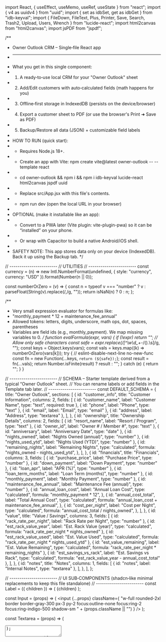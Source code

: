 import React, { useEffect, useMemo, useRef, useState } from "react";
import { v4 as uuidv4 } from "uuid";
import { set as idbSet, get as idbGet } from "idb-keyval";
import { FileDown, FileText, Plus, Printer, Save, Search, Trash2, Upload, Users, Wrench } from "lucide-react";
import html2canvas from "html2canvas";
import jsPDF from "jspdf";

/**
 * Owner Outlook CRM – Single‑file React app
 * -------------------------------------------------
 * What you get in this single component:
 * 1) A ready‑to‑use local CRM for your "Owner Outlook" sheet
 * 2) Add/Edit customers with auto‑calculated fields (math happens for you)
 * 3) Offline‑first storage in IndexedDB (persists on the device/browser)
 * 4) Export a customer sheet to PDF (or use the browser's Print ➜ Save as PDF)
 * 5) Backup/Restore all data (JSON) + customizable field labels
 *
 * HOW TO RUN (quick start):
 *   - Requires Node.js 18+.
 *   - Create an app with Vite:  npm create vite@latest owner-outlook -- --template react
 *   - cd owner-outlook && npm i && npm i idb-keyval lucide-react html2canvas jspdf uuid
 *   - Replace src/App.jsx with this file's contents.
 *   - npm run dev  (open the local URL in your browser)
 *
 * OPTIONAL (make it installable like an app):
 *   - Convert to a PWA later (Vite plugin: vite-plugin-pwa) so it can be “installed” on your phone.
 *   - Or wrap with Capacitor to build a native Android/iOS shell.
 *
 * SAFETY NOTE: This app stores data only on your device (IndexedDB). Back it up using the Backup tab.
 */

// ------------------------
// UTILITIES
// ------------------------
const currency = (n) =>
  new Intl.NumberFormat(undefined, { style: "currency", currency: "USD" }).format(Number(n || 0));

const numberOrZero = (v) => {
  const n = typeof v === "number" ? v : parseFloat(String(v).replace(/,/g, ""));
  return isNaN(n) ? 0 : n;
};

/**
 * Very small expression evaluator for formulas like:
 *  "monthly_payment * 12 + maintenance_fee_annual"
 * Allowed tokens: letters, digits, underscore, math ops, dot, spaces, parentheses
 * Variables are field ids (e.g., monthly_payment). We map missing variables to 0.
 */
function evalFormula(expr, vars) {
  if (!expr) return "";
  // Allow only safe characters
  const safe = expr.replace(/[^\w\d_+\-*/().\s]/g, "");
  const keys = Object.keys(vars);
  const vals = keys.map((k) => numberOrZero(vars[k]));
  try {
    // eslint-disable-next-line no-new-func
    const fn = new Function(...keys, `return (${safe});`);
    const result = fn(...vals);
    return Number.isFinite(result) ? result : "";
  } catch (e) {
    return "";
  }
}

// ------------------------
// SCHEMA – Starter template derived from a typical “Owner Outlook” sheet.
// You can rename labels or add fields in the Template tab later.
// ------------------------
const DEFAULT_SCHEMA = {
  title: "Owner Outlook",
  sections: [
    {
      id: "customer_info",
      title: "Customer Information",
      columns: 2,
      fields: [
        { id: "customer_name", label: "Customer Name", type: "text", required: true },
        { id: "phone", label: "Phone", type: "text" },
        { id: "email", label: "Email", type: "email" },
        { id: "address", label: "Address", type: "textarea" },
      ],
    },
    {
      id: "ownership",
      title: "Ownership Details",
      columns: 2,
      fields: [
        { id: "resort_name", label: "Resort / Program", type: "text" },
        { id: "owner_id", label: "Owner # / Member #", type: "text" },
        { id: "anniversary", label: "Anniversary Date", type: "date" },
        { id: "nights_owned", label: "Nights Owned (annual)", type: "number" },
        { id: "nights_used_ytd", label: "Nights Used (YTD)", type: "number" },
        {
          id: "remaining_nights",
          label: "Remaining Nights",
          type: "calculated",
          formula: "nights_owned - nights_used_ytd",
        },
      ],
    },
    {
      id: "financials",
      title: "Financials",
      columns: 3,
      fields: [
        { id: "purchase_price", label: "Purchase Price", type: "number" },
        { id: "down_payment", label: "Down Payment", type: "number" },
        { id: "loan_apr", label: "APR (%)", type: "number" },
        { id: "loan_term_months", label: "Loan Term (months)", type: "number" },
        { id: "monthly_payment", label: "Monthly Payment", type: "number" },
        { id: "maintenance_fee_annual", label: "Maintenance Fee (annual)", type: "number" },
        {
          id: "annual_loan_cost",
          label: "Annual Loan Cost",
          type: "calculated",
          formula: "monthly_payment * 12",
        },
        {
          id: "annual_cost_total",
          label: "Total Annual Cost",
          type: "calculated",
          formula: "annual_loan_cost + maintenance_fee_annual",
        },
        {
          id: "cost_per_night",
          label: "Cost per Night",
          type: "calculated",
          formula: "annual_cost_total / nights_owned",
        },
      ],
    },
    {
      id: "value",
      title: "Value / Savings",
      columns: 3,
      fields: [
        { id: "rack_rate_per_night", label: "Rack Rate per Night", type: "number" },
        { id: "est_rack_value_year", label: "Est. Rack Value (year)", type: "calculated", formula: "rack_rate_per_night * nights_owned" },
        { id: "est_rack_value_used", label: "Est. Value Used", type: "calculated", formula: "rack_rate_per_night * nights_used_ytd" },
        { id: "est_value_remaining", label: "Est. Value Remaining", type: "calculated", formula: "rack_rate_per_night * remaining_nights" },
        { id: "est_savings_vs_rack", label: "Est. Savings vs Rack", type: "calculated", formula: "est_rack_value_year - annual_cost_total" },
      ],
    },
    {
      id: "notes",
      title: "Notes",
      columns: 1,
      fields: [
        { id: "notes", label: "Internal Notes", type: "textarea" },
      ],
    },
  ],
};

// ------------------------
// UI SUB‑COMPONENTS (shadcn‑like minimal replacements to keep this file standalone)
// ------------------------
const Label = ({ children }) => (
  <label className="block text-sm font-medium text-gray-700 mb-1">{children}</label>
);

const Input = (props) => (
  <input
    {...props}
    className={
      "w-full rounded-2xl border border-gray-300 px-3 py-2 focus:outline-none focus:ring-2 focus:ring-indigo-500 shadow-sm " +
      (props.className || "")
    }
  />
);

const Textarea = (props) => (
  <textarea
    {...props}
    className={
      "w-full rounded-2xl border border-gray-300 px-3 py-2 focus:outline-none focus:ring-2 focus:ring-indigo-500 shadow-sm min-h-[90px] " +
      (props.className || "")
    }
  />
);

const Button = ({ children, variant = "primary", ...rest }) => {
  const base = "inline-flex items-center gap-2 rounded-2xl px-4 py-2 text-sm font-semibold shadow-sm transition";
  const kind =
    variant === "primary"
      ? "bg-indigo-600 text-white hover:bg-indigo-700"
      : variant === "ghost"
      ? "bg-transparent hover:bg-gray-100"
      : variant === "danger"
      ? "bg-rose-600 text-white hover:bg-rose-700"
      : "bg-gray-200 text-gray-900 hover:bg-gray-300";
  return (
    <button {...rest} className={`${base} ${kind} ${rest.className || ""}`} />
  );
};

const Card = ({ children }) => (
  <div className="rounded-2xl border border-gray-200 bg-white shadow-sm">{children}</div>
);
const CardHeader = ({ children }) => (
  <div className="border-b border-gray-100 px-5 py-4 flex items-center gap-3">{children}</div>
);
const CardTitle = ({ children }) => (
  <h3 className="text-lg font-semibold text-gray-900">{children}</h3>
);
const CardContent = ({ children }) => <div className="p-5">{children}</div>;

// ------------------------
// MAIN APP
// ------------------------
export default function OwnerOutlookCRM() {
  const [schema, setSchema] = useState(DEFAULT_SCHEMA);
  const [customers, setCustomers] = useState([]);
  const [activeTab, setActiveTab] = useState("customers");
  const [query, setQuery] = useState("");

  const [draft, setDraft] = useState(() => emptyCustomer(DEFAULT_SCHEMA));
  const [editingId, setEditingId] = useState(null);

  const printRef = useRef(null);

  // Load from IndexedDB
  useEffect(() => {
    (async () => {
      const saved = (await idbGet("owner_outlook_customers")) || [];
      const savedSchema = (await idbGet("owner_outlook_schema")) || DEFAULT_SCHEMA;
      setCustomers(saved);
      setSchema(savedSchema);
      if (savedSchema !== DEFAULT_SCHEMA) {
        // Re-seed draft with the restored schema
        setDraft(emptyCustomer(savedSchema));
      }
    })();
  }, []);

  // Persist to IndexedDB
  useEffect(() => {
    idbSet("owner_outlook_customers", customers);
  }, [customers]);

  useEffect(() => {
    idbSet("owner_outlook_schema", schema);
  }, [schema]);

  const filtered = useMemo(() => {
    const q = query.trim().toLowerCase();
    if (!q) return customers;
    return customers.filter((c) => {
      return (
        (c.customer_name || "").toLowerCase().includes(q) ||
        (c.phone || "").toLowerCase().includes(q) ||
        (c.resort_name || "").toLowerCase().includes(q) ||
        (c.email || "").toLowerCase().includes(q)
      );
    });
  }, [customers, query]);

  // Compute calculated fields in the draft whenever inputs change
  const computedDraft = useMemo(() => applyCalculated(schema, draft), [schema, draft]);

  function handleFieldChange(id, value) {
    setDraft((d) => ({ ...d, [id]: value }));
  }

  function handleSave() {
    const record = { ...computedDraft, id: editingId || uuidv4(), createdAt: editingId ? computedDraft.createdAt : new Date().toISOString(), updatedAt: new Date().toISOString() };
    setCustomers((list) => {
      const exists = list.some((c) => c.id === record.id);
      const next = exists ? list.map((c) => (c.id === record.id ? record : c)) : [record, ...list];
      return next;
    });
    // Reset form
    setDraft(emptyCustomer(schema));
    setEditingId(null);
    setActiveTab("customers");
  }

  function handleEdit(c) {
    setDraft(c);
    setEditingId(c.id);
    setActiveTab("add");
  }

  function handleDelete(id) {
    if (!confirm("Delete this customer? This cannot be undone.")) return;
    setCustomers((list) => list.filter((c) => c.id !== id));
  }

  function handleNew() {
    setDraft(emptyCustomer(schema));
    setEditingId(null);
    setActiveTab("add");
  }

  async function exportOneAsPDF(cust) {
    // Render a hidden printable sheet for this customer and convert to PDF
    const target = document.getElementById(`printable-${cust.id}`);
    if (!target) return;

    const canvas = await html2canvas(target, { scale: 2, backgroundColor: "#ffffff" });
    const imgData = canvas.toDataURL("image/png");

    const pdf = new jsPDF({ orientation: "p", unit: "pt", format: "a4" });
    const pageWidth = pdf.internal.pageSize.getWidth();
    const pageHeight = pdf.internal.pageSize.getHeight();

    const imgWidth = pageWidth - 64; // margin
    const imgHeight = (canvas.height * imgWidth) / canvas.width;
    const x = 32, y = 32;

    pdf.addImage(imgData, "PNG", x, y, imgWidth, imgHeight);
    pdf.save(`${(cust.customer_name || "customer").replace(/[^a-z0-9]/gi, "_")}_OwnerOutlook.pdf`);
  }

  function exportAllJSON() {
    const blob = new Blob([JSON.stringify(customers, null, 2)], { type: "application/json" });
    const url = URL.createObjectURL(blob);
    const a = document.createElement("a");
    a.href = url;
    a.download = "owner_outlook_backup.json";
    a.click();
    URL.revokeObjectURL(url);
  }

  function importJSON(e) {
    const file = e.target.files?.[0];
    if (!file) return;
    const reader = new FileReader();
    reader.onload = () => {
      try {
        const data = JSON.parse(reader.result);
        if (Array.isArray(data)) setCustomers(data);
        else alert("Invalid file.");
      } catch (err) {
        alert("Could not parse file.");
      }
    };
    reader.readAsText(file);
  }

  function downloadTemplate() {
    const blob = new Blob([JSON.stringify(schema, null, 2)], { type: "application/json" });
    const url = URL.createObjectURL(blob);
    const a = document.createElement("a");
    a.href = url;
    a.download = "owner_outlook_template.json";
    a.click();
    URL.revokeObjectURL(url);
  }

  function uploadTemplate(e) {
    const file = e.target.files?.[0];
    if (!file) return;
    const reader = new FileReader();
    reader.onload = () => {
      try {
        const data = JSON.parse(reader.result);
        if (!data || !Array.isArray(data.sections)) throw new Error("Bad template");
        setSchema(data);
        setDraft(emptyCustomer(data));
      } catch (err) {
        alert("Invalid template file.");
      }
    };
    reader.readAsText(file);
  }

  return (
    <div className="mx-auto max-w-6xl p-6 text-gray-900">
      <header className="mb-6 flex items-center justify-between">
        <h1 className="text-2xl font-bold">Owner Outlook CRM</h1>
        <div className="flex gap-2">
          <Button onClick={handleNew}><Plus size={16} /> New Customer</Button>
          <Button variant="ghost" onClick={() => setActiveTab("backup")}><FileDown size={16} /> Backup</Button>
          <Button variant="ghost" onClick={() => setActiveTab("template")}><Wrench size={16} /> Template</Button>
        </div>
      </header>

      <nav className="mb-5">
        <div className="inline-flex rounded-2xl border border-gray-200 bg-gray-50 p-1">
          {[
            { id: "customers", label: "Customers", Icon: Users },
            { id: "add", label: editingId ? "Edit Customer" : "Add Customer", Icon: Plus },
            { id: "template", label: "Template", Icon: Wrench },
            { id: "backup", label: "Backup", Icon: FileDown },
          ].map((t) => (
            <button
              key={t.id}
              onClick={() => setActiveTab(t.id)}
              className={`flex items-center gap-2 rounded-xl px-4 py-2 text-sm font-medium transition ${
                activeTab === t.id ? "bg-white shadow" : "text-gray-600 hover:bg-white"
              }`}
            >
              <t.Icon size={16} /> {t.label}
            </button>
          ))}
        </div>
      </nav>

      {activeTab === "customers" && (
        <Card>
          <CardHeader>
            <CardTitle>Saved Customers</CardTitle>
            <div className="ml-auto flex items-center gap-2">
              <div className="relative">
                <Search className="absolute left-3 top-2.5 text-gray-400" size={16} />
                <Input placeholder="Search by name, phone, resort, email" value={query} onChange={(e) => setQuery(e.target.value)} className="pl-8 w-80" />
              </div>
            </div>
          </CardHeader>
          <CardContent>
            {filtered.length === 0 ? (
              <p className="text-gray-500">No customers yet. Click <strong>New Customer</strong> to add one.</p>
            ) : (
              <div className="overflow-x-auto">
                <table className="min-w-full divide-y divide-gray-200">
                  <thead>
                    <tr className="text-left text-sm text-gray-600">
                      <th className="px-3 py-2">Name</th>
                      <th className="px-3 py-2">Phone</th>
                      <th className="px-3 py-2">Email</th>
                      <th className="px-3 py-2">Resort</th>
                      <th className="px-3 py-2">Updated</th>
                      <th className="px-3 py-2">Actions</th>
                    </tr>
                  </thead>
                  <tbody className="divide-y divide-gray-100">
                    {filtered.map((c) => (
                      <tr key={c.id}>
                        <td className="px-3 py-2">{c.customer_name || "—"}</td>
                        <td className="px-3 py-2">{c.phone || "—"}</td>
                        <td className="px-3 py-2">{c.email || "—"}</td>
                        <td className="px-3 py-2">{c.resort_name || "—"}</td>
                        <td className="px-3 py-2">{new Date(c.updatedAt || c.createdAt).toLocaleString()}</td>
                        <td className="px-3 py-2">
                          <div className="flex items-center gap-2">
                            <Button variant="ghost" className="!px-2" onClick={() => handleEdit(c)}><FileText size={16} /> View/Edit</Button>
                            <Button variant="ghost" className="!px-2" onClick={() => exportOneAsPDF(c)}><Printer size={16} /> PDF</Button>
                            <Button variant="danger" className="!px-2" onClick={() => handleDelete(c.id)}><Trash2 size={16} /> Delete</Button>
                          </div>
                          {/* Hidden printable content */}
                          <PrintableSheet schema={schema} data={c} id={`printable-${c.id}`} />
                        </td>
                      </tr>
                    ))}
                  </tbody>
                </table>
              </div>
            )}
          </CardContent>
        </Card>
      )}

      {activeTab === "add" && (
        <EditorCard
          title={editingId ? "Edit Customer" : "Add New Customer"}
          schema={schema}
          data={computedDraft}
          onFieldChange={handleFieldChange}
          onSave={handleSave}
        />
      )}

      {activeTab === "template" && (
        <TemplateEditor schema={schema} setSchema={setSchema} downloadTemplate={downloadTemplate} uploadTemplate={uploadTemplate} />
      )}

      {activeTab === "backup" && (
        <BackupPanel customers={customers} exportAllJSON={exportAllJSON} importJSON={importJSON} />)
      }
    </div>
  );
}

// ------------------------
// HELPERS & PANELS
// ------------------------
function emptyCustomer(schema) {
  const obj = { id: null, createdAt: null, updatedAt: null };
  for (const sec of schema.sections) {
    for (const f of sec.fields) obj[f.id] = "";
  }
  return obj;
}

function applyCalculated(schema, data) {
  const next = { ...data };
  const scope = { ...data };
  // ensure scope has calculated values iteratively in case formulas depend on each other
  let safety = 0;
  while (safety++ < 10) {
    let changed = false;
    for (const sec of schema.sections) {
      for (const f of sec.fields) {
        if (f.type === "calculated" && f.formula) {
          const val = evalFormula(f.formula, scope);
          if (Number.isFinite(val) && scope[f.id] !== val) {
            scope[f.id] = val;
            next[f.id] = val;
            changed = true;
          }
        }
      }
    }
    if (!changed) break;
  }
  return next;
}

function EditorCard({ title, schema, data, onFieldChange, onSave }) {
  return (
    <Card>
      <CardHeader>
        <CardTitle>{title}</CardTitle>
        <div className="ml-auto flex items-center gap-2">
          <Button onClick={onSave}><Save size={16} /> Save</Button>
          <Button variant="ghost" onClick={() => window.print()}><Printer size={16} /> Print</Button>
        </div>
      </CardHeader>
      <CardContent>
        {schema.sections.map((sec) => (
          <section key={sec.id} className="mb-6">
            <h4 className="mb-3 text-base font-semibold text-gray-800">{sec.title}</h4>
            <div className={`grid gap-4 md:grid-cols-${Math.max(1, Math.min(sec.columns || 2, 3))}`}>
              {sec.fields.map((f) => (
                <FieldInput key={f.id} field={f} value={data[f.id]} onChange={(v) => onFieldChange(f.id, v)} />
              ))}
            </div>
          </section>
        ))}
      </CardContent>
    </Card>
  );
}

function FieldInput({ field, value, onChange }) {
  const commonProps = {
    id: field.id,
    value: value ?? "",
    onChange: (e) => onChange(e.target.value),
    placeholder: field.placeholder || "",
  };

  const label = (
    <div className="flex items-center justify-between">
      <Label>{field.label}</Label>
      {field.type === "calculated" && field.formula ? (
        <span className="text-xs text-gray-400">= {field.formula}</span>
      ) : null}
    </div>
  );

  if (field.type === "textarea") {
    return (
      <div>
        {label}
        <Textarea {...commonProps} />
      </div>
    );
  }

  if (field.type === "calculated") {
    return (
      <div>
        {label}
        <Input value={formatMaybeCurrency(field, value)} readOnly />
      </div>
    );
  }

  if (field.type === "number") {
    return (
      <div>
        {label}
        <Input type="number" step="any" {...commonProps} />
      </div>
    );
  }

  return (
    <div>
      {label}
      <Input type={field.type || "text"} {...commonProps} />
    </div>
  );
}

function formatMaybeCurrency(field, value) {
  // Heuristic: show currency formatting for certain ids
  const moneyish = [
    "purchase_price",
    "down_payment",
    "monthly_payment",
    "maintenance_fee_annual",
    "annual_loan_cost",
    "annual_cost_total",
    "rack_rate_per_night",
    "est_rack_value_year",
    "est_rack_value_used",
    "est_value_remaining",
    "est_savings_vs_rack",
  ];
  if (moneyish.includes(field.id)) return currency(value);
  return Number.isFinite(value) ? String(value) : value || "";
}

function TemplateEditor({ schema, setSchema, downloadTemplate, uploadTemplate }) {
  const [local, setLocal] = useState(JSON.stringify(schema, null, 2));
  const [error, setError] = useState("");

  function tryApply() {
    try {
      const data = JSON.parse(local);
      if (!data || !Array.isArray(data.sections)) throw new Error("Template must have a sections array.");
      setSchema(data);
      setError("");
      alert("Template updated.");
    } catch (e) {
      setError(e.message);
    }
  }

  return (
    <Card>
      <CardHeader>
        <CardTitle>Template</CardTitle>
        <div className="ml-auto flex items-center gap-2">
          <Button variant="ghost" onClick={downloadTemplate}><FileDown size={16} /> Download</Button>
          <label className="inline-flex items-center gap-2 cursor-pointer">
            <Upload size={16} />
            <input type="file" accept="application/json" className="hidden" onChange={uploadTemplate} />
            <span className="text-sm font-medium">Upload</span>
          </label>
        </div>
      </CardHeader>
      <CardContent>
        <p className="mb-3 text-sm text-gray-600">
          You can fully customize the form by editing the JSON below. Each field supports:
          <code className="mx-1 rounded bg-gray-100 px-1">id</code>,
          <code className="mx-1 rounded bg-gray-100 px-1">label</code>,
          <code className="mx-1 rounded bg-gray-100 px-1">type</code> (text, email, number, date, textarea, calculated), and an optional
          <code className="mx-1 rounded bg-gray-100 px-1">formula</code> for calculated fields.
        </p>
        <Textarea className="min-h-[360px] font-mono" value={local} onChange={(e) => setLocal(e.target.value)} />
        {error && <p className="mt-2 text-sm text-rose-600">{error}</p>}
        <div className="mt-3 flex items-center gap-2">
          <Button onClick={tryApply}><Save size={16} /> Apply Template</Button>
        </div>
      </CardContent>
    </Card>
  );
}

function BackupPanel({ customers, exportAllJSON, importJSON }) {
  return (
    <Card>
      <CardHeader>
        <CardTitle>Backup & Restore</CardTitle>
      </CardHeader>
      <CardContent>
        <div className="grid gap-4 md:grid-cols-2">
          <div className="rounded-2xl border border-gray-200 p-4">
            <h4 className="mb-2 font-semibold">Export All Data</h4>
            <p className="mb-3 text-sm text-gray-600">Download a JSON backup of all customers saved on this device.</p>
            <Button onClick={exportAllJSON}><FileDown size={16} /> Download JSON</Button>
          </div>
          <div className="rounded-2xl border border-gray-200 p-4">
            <h4 className="mb-2 font-semibold">Import Data</h4>
            <p className="mb-3 text-sm text-gray-600">Restore a JSON backup exported from this app.</p>
            <label className="inline-flex items-center gap-2 cursor-pointer">
              <Upload size={16} />
              <input type="file" accept="application/json" className="hidden" onChange={importJSON} />
              <span className="text-sm font-medium">Choose file…</span>
            </label>
          </div>
        </div>
      </CardContent>
    </Card>
  );
}

function PrintableSheet({ schema, data, id }) {
  return (
    <div id={id} className="hidden print:block">
      <div className="mx-auto w-[794px] p-6">{/* ~A4 width at 96dpi */}
        <h2 className="mb-4 text-center text-xl font-bold">{schema.title} – Customer Sheet</h2>
        {schema.sections.map((sec) => (
          <div key={sec.id} className="mb-4">
            <h3 className="mb-2 text-base font-semibold">{sec.title}</h3>
            <table className="w-full text-sm">
              <tbody>
                {sec.fields.map((f) => (
                  <tr key={f.id} className="align-top">
                    <td className="w-1/3 px-2 py-1 font-medium">{f.label}</td>
                    <td className="w-2/3 px-2 py-1 border-b border-gray-200">
                      {formatMaybeCurrency(f, data[f.id]) || String(data[f.id] ?? "")} 
                    </td>
                  </tr>
                ))}
              </tbody>
            </table>
          </div>
        ))}
      </div>
    </div>
  );
}

// ------------------------
// PRINT STYLES
// ------------------------
const style = document.createElement("style");
style.innerHTML = `
@media print {
  body { background: white !important; }
}
`;
if (typeof document !== "undefined") document.head.appendChild(style);
  
